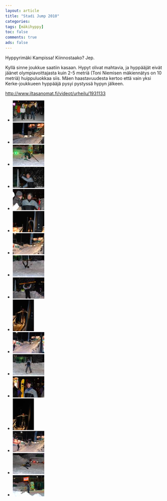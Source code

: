 ```yaml
---
layout: article 
title: "Stadi Jump 2010" 
categories: 
tags: [mäkihyppy]
toc: false 
comments: true 
ads: false 
---
```


Hyppyrimäki Kampissa! Kiinnostaako? Jep.

Kyllä sinne joukkue saatiin kasaan. Hypyt olivat mahtavia, ja hyppääjät
eivät jäänet olympiavoittajasta kuin 2-5 metriä (Toni Niemisen
mäkiennätys on 10 metriä) huippuluokkaa siis. Mäen haastavuudesta kertoo
että vain yksi Kerke-joukkueen hyppääjä pysyi pystyssä hypyn jälkeen.

<http://www.iltasanomat.fi/videot/urheilu/1931133>

<div class="image-gallery" markdown="1">

-   [![](/images/stadi-jump-2010/Thumbnails/1.jpg)](/images/stadi-jump-2010/1.jpg)
-   [![](/images/stadi-jump-2010/Thumbnails/2.jpg)](/images/stadi-jump-2010/2.jpg)
-   [![](/images/stadi-jump-2010/Thumbnails/3.jpg)](/images/stadi-jump-2010/3.jpg)
-   [![](/images/stadi-jump-2010/Thumbnails/4.jpg)](/images/stadi-jump-2010/4.jpg)
-   [![](/images/stadi-jump-2010/Thumbnails/5.jpg)](/images/stadi-jump-2010/5.jpg)
-   [![](/images/stadi-jump-2010/Thumbnails/6.jpg)](/images/stadi-jump-2010/6.jpg)
-   [![](/images/stadi-jump-2010/Thumbnails/7.jpg)](/images/stadi-jump-2010/7.jpg)
-   [![](/images/stadi-jump-2010/Thumbnails/8.jpg)](/images/stadi-jump-2010/8.jpg)
-   [![](/images/stadi-jump-2010/Thumbnails/9.jpg)](/images/stadi-jump-2010/9.jpg)
-   [![](/images/stadi-jump-2010/Thumbnails/9a.jpg)](/images/stadi-jump-2010/9a.jpg)
-   [![](/images/stadi-jump-2010/Thumbnails/9b.jpg)](/images/stadi-jump-2010/9b.jpg)
-   [![](/images/stadi-jump-2010/Thumbnails/9c.jpg)](/images/stadi-jump-2010/9c.jpg)
-   [![](/images/stadi-jump-2010/Thumbnails/9d.jpg)](/images/stadi-jump-2010/9d.jpg)
-   [![](/images/stadi-jump-2010/Thumbnails/9e.jpg)](/images/stadi-jump-2010/9e.jpg)
-   [![](/images/stadi-jump-2010/Thumbnails/9f.jpg)](/images/stadi-jump-2010/9f.jpg)
-   [![](/images/stadi-jump-2010/Thumbnails/9g.jpg)](/images/stadi-jump-2010/9g.jpg)
-   [![](/images/stadi-jump-2010/Thumbnails/stadijump%20003.jpg)](/images/stadi-jump-2010/stadijump%20003.jpg)

</div>
